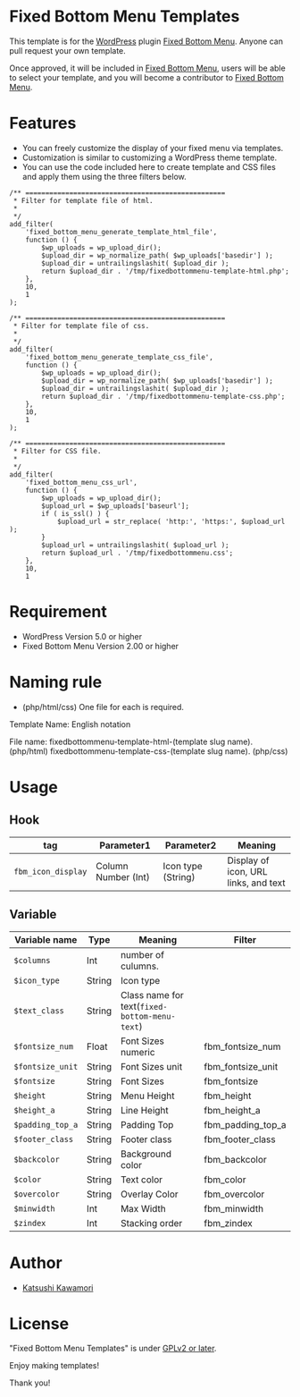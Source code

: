 # Fixed Bottom Menu Templates

This template is for the [WordPress](https://wordpress.org/) plugin [Fixed Bottom Menu](https://wordpress.org/plugins/fixed-bottom-menu/).
Anyone can pull request your own template.

Once approved, it will be included in [Fixed Bottom Menu](https://wordpress.org/plugins/fixed-bottom-menu/), users will be able to select your template, and you will become a contributor to [Fixed Bottom Menu](https://wordpress.org/plugins/fixed-bottom-menu/).

# Features
* You can freely customize the display of your fixed menu via templates.
* Customization is similar to customizing a WordPress theme template.
* You can use the code included here to create template and CSS files and apply them using the three filters below.
```
/** ==================================================
 * Filter for template file of html.
 *
 */
add_filter(
	'fixed_bottom_menu_generate_template_html_file',
	function () {
		$wp_uploads = wp_upload_dir();
		$upload_dir = wp_normalize_path( $wp_uploads['basedir'] );
		$upload_dir = untrailingslashit( $upload_dir );
		return $upload_dir . '/tmp/fixedbottommenu-template-html.php';
	},
	10,
	1
);

/** ==================================================
 * Filter for template file of css.
 *
 */
add_filter(
	'fixed_bottom_menu_generate_template_css_file',
	function () {
		$wp_uploads = wp_upload_dir();
		$upload_dir = wp_normalize_path( $wp_uploads['basedir'] );
		$upload_dir = untrailingslashit( $upload_dir );
		return $upload_dir . '/tmp/fixedbottommenu-template-css.php';
	},
	10,
	1
);

/** ==================================================
 * Filter for CSS file.
 *
 */
add_filter(
	'fixed_bottom_menu_css_url',
	function () {
		$wp_uploads = wp_upload_dir();
		$upload_url = $wp_uploads['baseurl'];
		if ( is_ssl() ) {
			$upload_url = str_replace( 'http:', 'https:', $upload_url );
		}
		$upload_url = untrailingslashit( $upload_url );
		return $upload_url . '/tmp/fixedbottommenu.css';
	},
	10,
	1
```

# Requirement

* WordPress Version 5.0 or higher
* Fixed Bottom Menu Version 2.00 or higher

# Naming rule

* (php/html/css) One file for each is required.

Template Name:
English notation

File name:
fixedbottommenu-template-html-(template slug name). (php/html)
fixedbottommenu-template-css-(template slug name). (php/css)

# Usage

## Hook
| tag | Parameter1 | Parameter2 | Meaning |
| --- | --- | --- | --- |
| `fbm_icon_display` | Column Number (Int) | Icon type (String) | Display of icon, URL links, and text |

## Variable
| Variable name | Type | Meaning | Filter |
| --- | --- | --- | --- |
| `$columns` | Int | number of culumns. |  |
| `$icon_type` | String | Icon type |  |
| `$text_class` | String | Class name for text(`fixed-bottom-menu-text`) |  |
| `$fontsize_num` | Float | Font Sizes numeric | fbm_fontsize_num |
| `$fontsize_unit` | String | Font Sizes unit | fbm_fontsize_unit |
| `$fontsize` | String | Font Sizes | fbm_fontsize |
| `$height` | String | Menu Height | fbm_height |
| `$height_a` | String | Line Height | fbm_height_a |
| `$padding_top_a` | String | Padding Top | fbm_padding_top_a |
| `$footer_class` | String | Footer class | fbm_footer_class |
| `$backcolor` | String | Background color | fbm_backcolor |
| `$color` | String | Text color | fbm_color |
| `$overcolor` | String | Overlay Color | fbm_overcolor |
| `$minwidth` | Int | Max Width | fbm_minwidth |
| `$zindex` | Int | Stacking order | fbm_zindex |

# Author

* [Katsushi Kawamori](https://profiles.wordpress.org/katsushi-kawamori/)

# License

"Fixed Bottom Menu Templates" is under [GPLv2 or later](https://www.gnu.org/licenses/old-licenses/gpl-2.0.en.html).

Enjoy making templates!

Thank you!
